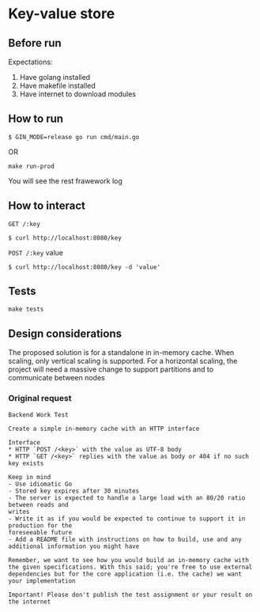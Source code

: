 # Key-value store

## Before run

Expectations:

1. Have golang installed
2. Have makefile installed
3. Have internet to download modules

## How to run

```
$ GIN_MODE=release go run cmd/main.go
```
OR

```
make run-prod
```

You will see the rest frawework log

## How to interact

`GET /:key`

```
$ curl http://localhost:8080/key
```

`POST /:key` value

```
$ curl http://localhost:8080/key -d 'value'
```

## Tests

```
make tests
```

## Design considerations

The proposed solution is for a standalone in in-memory cache. When scaling, only vertical scaling is supported. For a horizontal scaling, the project will need a massive change to support partitions and to communicate between nodes

### Original request
```
Backend Work Test

Create a simple in-memory cache with an HTTP interface

Interface
* HTTP `POST /<key>` with the value as UTF-8 body
* HTTP `GET /<key>` replies with the value as body or 404 if no such key exists

Keep in mind
- Use idiomatic Go
- Stored key expires after 30 minutes
- The server is expected to handle a large load with an 80/20 ratio between reads and
writes
- Write it as if you would be expected to continue to support it in production for the
foreseeable future
- Add a README file with instructions on how to build, use and any additional information you might have

Remember, we want to see how you would build an in-memory cache with the given specifications. With this said; you're free to use external dependencies but for the core application (i.e. the cache) we want your implementation 

Important! Please don't publish the test assignment or your result on the internet
```